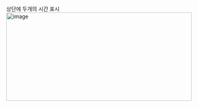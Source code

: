 상단에 두개의 시간 표시
<br>
<img width="491" height="234" alt="image" src="https://github.com/user-attachments/assets/c48106dc-4b07-4a68-9da2-b6fdb10e5589" />
